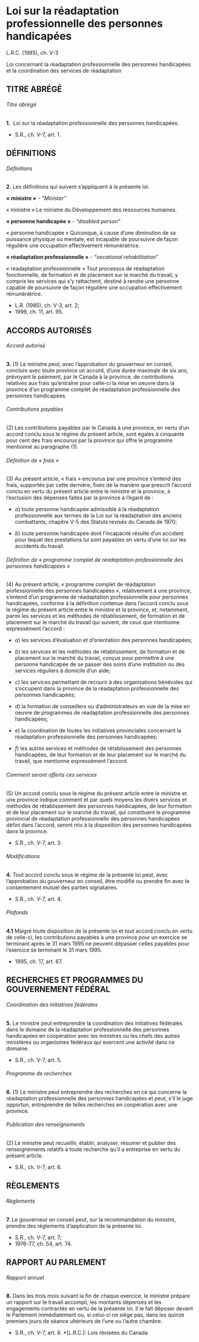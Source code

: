 # Loi sur la réadaptation professionnelle des personnes handicapées

L.R.C. (1985), ch. V-3

Loi concernant la réadaptation professionnelle des personnes handicapées et la coordination des services de réadaptation

## TITRE ABRÉGÉ

###### Titre abrégé

**1.**  Loi sur la réadaptation professionnelle des personnes handicapées.

  * S.R., ch. V-7, art. 1.

## DÉFINITIONS

###### Définitions

**2.** Les définitions qui suivent s’appliquent à la présente loi.

**« ministre »** - _“Minister”_

    

« ministre » Le ministre du Développement des ressources humaines.

**« personne handicapée »** - _“disabled person”_

    

« personne handicapée » Quiconque, à cause d’une diminution de sa puissance physique ou mentale, est incapable de poursuivre de façon régulière une occupation effectivement rémunératrice.

**« réadaptation professionnelle »** - _“vocational rehabilitation”_

    

« réadaptation professionnelle » Tout processus de réadaptation fonctionnelle, de formation et de placement sur le marché du travail, y compris les services qui s’y rattachent, destiné à rendre une personne capable de poursuivre de façon régulière une occupation effectivement rémunératrice.

  * L.R. (1985), ch. V-3, art. 2;
  * 1996, ch. 11, art. 95.

## ACCORDS AUTORISÉS

###### Accord autorisé

**3.** (1) Le ministre peut, avec l’approbation du gouverneur en conseil, conclure avec toute province un accord, d’une durée maximale de six ans, prévoyant le paiement, par le Canada à la province, de contributions relatives aux frais qu’entraîne pour celle-ci la mise en oeuvre dans la province d’un programme complet de réadaptation professionnelle des personnes handicapées.

###### Contributions payables

(2) Les contributions payables par le Canada à une province, en vertu d’un accord conclu sous le régime du présent article, sont égales à cinquante pour cent des frais encourus par la province qui offre le programme mentionné au paragraphe (1).

###### Définition de « frais »

(3) Au présent article, « frais » encourus par une province s’entend des frais, supportés par cette dernière, fixés de la manière que prescrit l’accord conclu en vertu du présent article entre le ministre et la province, à l’exclusion des dépenses faites par la province à l’égard de :

  * _a_) toute personne handicapée admissible à la réadaptation professionnelle aux termes de la Loi sur la réadaptation des anciens combattants, chapitre V-5 des Statuts revisés du Canada de 1970;

  * _b_) toute personne handicapée dont l’incapacité résulte d’un accident pour lequel des prestations lui sont payables en vertu d’une loi sur les accidents du travail.

###### Définition de « programme complet de réadaptation professionnelle des personnes handicapées »

(4) Au présent article, « programme complet de réadaptation professionnelle des personnes handicapées », relativement à une province, s’entend d’un programme de réadaptation professionnelle pour personnes handicapées, conforme à la définition contenue dans l’accord conclu sous le régime du présent article entre le ministre et la province, et, notamment, parmi les services et les méthodes de rétablissement, de formation et de placement sur le marché du travail qui suivent, de ceux que mentionne expressément l’accord :

  * _a_) les services d’évaluation et d’orientation des personnes handicapées;

  * _b_) les services et les méthodes de rétablissement, de formation et de placement sur le marché du travail, conçus pour permettre à une personne handicapée de se passer des soins d’une institution ou des services réguliers à domicile d’un aide;

  * _c_) les services permettant de recourir à des organisations bénévoles qui s’occupent dans la province de la réadaptation professionnelle des personnes handicapées;

  * _d_) la formation de conseillers ou d’administrateurs en vue de la mise en oeuvre de programmes de réadaptation professionnelle des personnes handicapées;

  * _e_) la coordination de toutes les initiatives provinciales concernant la réadaptation professionnelle des personnes handicapées;

  * _f_) les autres services et méthodes de rétablissement des personnes handicapées, de leur formation et de leur placement sur le marché du travail, que mentionne expressément l’accord.

###### Comment seront offerts ces services

(5) Un accord conclu sous le régime du présent article entre le ministre et une province indique comment et par quels moyens les divers services et méthodes de rétablissement des personnes handicapées, de leur formation et de leur placement sur le marché du travail, qui constituent le programme provincial de réadaptation professionnelle des personnes handicapées défini dans l’accord, seront mis à la disposition des personnes handicapées dans la province.

  * S.R., ch. V-7, art. 3.

###### Modifications

**4.** Tout accord conclu sous le régime de la présente loi peut, avec l’approbation du gouverneur en conseil, être modifié ou prendre fin avec le consentement mutuel des parties signataires.

  * S.R., ch. V-7, art. 4.

###### Plafonds

**4.1** Malgré toute disposition de la présente loi et tout accord conclu en vertu de celle-ci, les contributions payables à une province pour un exercice se terminant après le 31 mars 1995 ne peuvent dépasser celles payables pour l’exercice se terminant le 31 mars 1995.

  * 1995, ch. 17, art. 67.

## RECHERCHES ET PROGRAMMES DU GOUVERNEMENT FÉDÉRAL

###### Coordination des initiatives fédérales

**5.** Le ministre peut entreprendre la coordination des initiatives fédérales dans le domaine de la réadaptation professionnelle des personnes handicapées en coopération avec les ministres ou les chefs des autres ministères ou organismes fédéraux qui exercent une activité dans ce domaine.

  * S.R., ch. V-7, art. 5.

###### Programme de recherches

**6.** (1) Le ministre peut entreprendre des recherches en ce qui concerne la réadaptation professionnelle des personnes handicapées et peut, s’il le juge opportun, entreprendre de telles recherches en coopération avec une province.

###### Publication des renseignements

(2) Le ministre peut recueillir, établir, analyser, résumer et publier des renseignements relatifs à toute recherche qu’il a entreprise en vertu du présent article.

  * S.R., ch. V-7, art. 6.

## RÈGLEMENTS

###### Règlements

**7.** Le gouverneur en conseil peut, sur la recommandation du ministre, prendre des règlements d’application de la présente loi.

  * S.R., ch. V-7, art. 7;
  * 1976-77, ch. 54, art. 74.

## RAPPORT AU PARLEMENT

###### Rapport annuel

**8.** Dans les trois mois suivant la fin de chaque exercice, le ministre prépare un rapport sur le travail accompli, les montants dépensés et les engagements contractés en vertu de la présente loi. Il le fait déposer devant le Parlement immédiatement ou, si celui-ci ne siège pas, dans les quinze premiers jours de séance ultérieurs de l’une ou l’autre chambre.

  * S.R., ch. V-7, art. 8.
  *[L.R.C.]: Lois révisées du Canada
